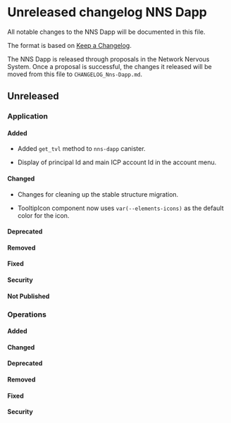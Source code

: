 # Unreleased changelog NNS Dapp

All notable changes to the NNS Dapp will be documented in this file.

The format is based on [Keep a Changelog](https://keepachangelog.com/en/1.0.0/).

The NNS Dapp is released through proposals in the Network Nervous System. Once a
proposal is successful, the changes it released will be moved from this file to
`CHANGELOG_Nns-Dapp.md`.

## Unreleased

### Application

#### Added

- Added `get_tvl` method to `nns-dapp` canister.

- Display of principal Id and main ICP account Id in the account menu.

#### Changed

- Changes for cleaning up the stable structure migration.

- TooltipIcon component now uses `var(--elements-icons)` as the default color for the icon.

#### Deprecated

#### Removed

#### Fixed

#### Security

#### Not Published

### Operations

#### Added

#### Changed

#### Deprecated

#### Removed

#### Fixed

#### Security
